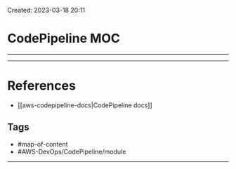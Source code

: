 Created: 2023-03-18 20:11
# CodePipeline MOC
---

---
# References
- [[aws-codepipeline-docs|CodePipeline docs]]

## Tags
- #map-of-content 
- #AWS-DevOps/CodePipeline/module 
---